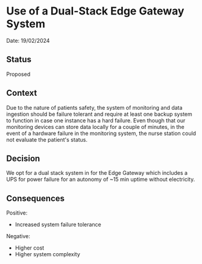 # Use of a Dual-Stack Edge Gateway System

Date: 19/02/2024

## Status

Proposed

## Context

Due to the nature of patients safety, the system of monitoring and data ingestion should be failure tolerant and require at least one backup system to function in case one instance has a hard failure.
Even though that our monitoring devices can store data locally for a couple of minutes, in the event of a hardware failure in the monitoring system, the nurse station could not evaluate the patient's status.


## Decision

We opt for a dual stack system in for the Edge Gateway which includes a UPS for power failure for an autonomy of ~15 min uptime without electricity.

## Consequences

Positive:

- Increased system failure tolerance


Negative:

- Higher cost
- Higher system complexity 

